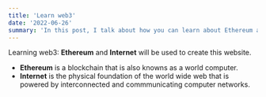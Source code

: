 ```yaml
---
title: 'Learn web3'
date: '2022-06-26'
summary: 'In this post, I talk about how you can learn about Ethereum and Internet to understand web3 better.'
---
```


Learning web3: **Ethereum** and **Internet** will be used to create this website.

- **Ethereum** is a blockchain that is also knowns as a world computer. 
- **Internet** is the physical foundation of the world wide web that is powered by interconnected and commmunicating computer networks. 